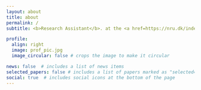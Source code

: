 ```yaml
---
layout: about
title: about
permalink: /
subtitle: <b>Research Assistant</b>. at the <a href=https://nru.dk/index.php>Neruobiology Research Unit</a>

profile:
  align: right
  image: prof_pic.jpg
  image_circular: false # crops the image to make it circular

news: false  # includes a list of news items
selected_papers: false # includes a list of papers marked as "selected={true}"
social: true  # includes social icons at the bottom of the page
---
```



